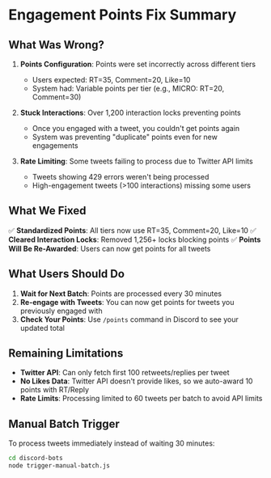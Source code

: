 # Engagement Points Fix Summary

## What Was Wrong?

1. **Points Configuration**: Points were set incorrectly across different tiers
   - Users expected: RT=35, Comment=20, Like=10
   - System had: Variable points per tier (e.g., MICRO: RT=20, Comment=30)

2. **Stuck Interactions**: Over 1,200 interaction locks preventing points
   - Once you engaged with a tweet, you couldn't get points again
   - System was preventing "duplicate" points even for new engagements

3. **Rate Limiting**: Some tweets failing to process due to Twitter API limits
   - Tweets showing 429 errors weren't being processed
   - High-engagement tweets (>100 interactions) missing some users

## What We Fixed

✅ **Standardized Points**: All tiers now use RT=35, Comment=20, Like=10
✅ **Cleared Interaction Locks**: Removed 1,256+ locks blocking points
✅ **Points Will Be Re-Awarded**: Users can now get points for all tweets

## What Users Should Do

1. **Wait for Next Batch**: Points are processed every 30 minutes
2. **Re-engage with Tweets**: You can now get points for tweets you previously engaged with
3. **Check Your Points**: Use `/points` command in Discord to see your updated total

## Remaining Limitations

- **Twitter API**: Can only fetch first 100 retweets/replies per tweet
- **No Likes Data**: Twitter API doesn't provide likes, so we auto-award 10 points with RT/Reply
- **Rate Limits**: Processing limited to 60 tweets per batch to avoid API limits

## Manual Batch Trigger

To process tweets immediately instead of waiting 30 minutes:
```bash
cd discord-bots
node trigger-manual-batch.js
``` 